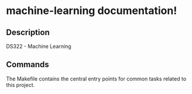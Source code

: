 # machine-learning documentation!

## Description

DS322 - Machine Learning

## Commands

The Makefile contains the central entry points for common tasks related to this project.

